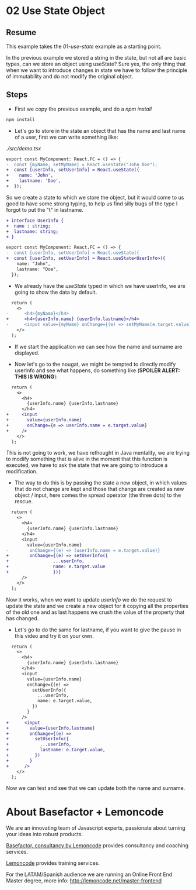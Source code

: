 # 02 Use State Object

## Resume

This example takes the _01-use-state_ example as a starting point.

In the previous example we stored a string in the state, but
not all are basic types, can we store an object using
useState? Sure yes, the only thing that when we want to introduce
changes in state we have to follow the principle of immutability
and do not modify the original object.

## Steps

- First we copy the previous example, and do a _npm install_

```bash
npm install
```

- Let's go to store in the state an object that has the name
  and last name of a user, first we can write something like:

_./src/demo.tsx_

```diff
export const MyComponent: React.FC = () => {
-  const [myName, setMyName] = React.useState("John Doe");
+  const [userInfo, setUserInfo] = React.useState({
+    name: 'John',
+    lastname: 'Doe',
+  });
```

So we create a state to which we store the object, but it would come to us
good to have some strong typing, to help us find silly bugs
of the type I forgot to put the "t" in lastname.

```diff
+ interface UserInfo {
+  name : string;
+  lastname: string;
+ }

export const MyComponent: React.FC = () => {
-  const [userInfo, setUserInfo] = React.useState({
+  const [userInfo, setUserInfo] = React.useState<UserInfo>({
    name: "John",
    lastname: "Doe",
  });
```

- We already have the _useState_ typed in which we have userInfo,
  we are going to show the data by default.

```diff
  return (
    <>
-      <h4>{myName}</h4>
+      <h4>{userInfo.name} {userInfo.lastname}</h4>
-      <input value={myName} onChange={(e) => setMyName(e.target.value)} />
    </>
  );
```

- If we start the application we can see how the name and surname are displayed.

- Now let's go to the nougat, we might be tempted to directly modify userInfo and
  see what happens, do something like (**SPOILER ALERT: THIS IS WRONG**):

```diff
  return (
    <>
      <h4>
        {userInfo.name} {userInfo.lastname}
      </h4>
+     <input
+       value={userInfo.name}
+       onChange={e => userInfo.name = e.target.value}
+     />
    </>
  );
```

This is not going to work, we have rethought in Java mentality,
we are trying to modify something that is alive in the moment
that this function is executed, we have to ask the state
that we are going to introduce a modification.

- The way to do this is by passing the state a new object, in which
  values ​​that do not change are kept and those that change are created as
  new object / input, here comes the spread operator (the three dots)
  to the rescue.

```diff
  return (
    <>
      <h4>
        {userInfo.name} {userInfo.lastname}
      </h4>
      <input
        value={userInfo.name}
-        onChange={(e) => (userInfo.name = e.target.value)}
+        onChange={(e) => setUserInfo({
+                 ...userInfo,
+                 name: e.target.value
+                 })}
      />
    </>
  );
```

Now it works, when we want to update _userInfo_ we do
the request to update the state and we create a new object for it
copying all the properties of the old one and as last happens we crush
the value of the property that has changed.

- Let's go to do the same for lastname, if you want to give the pause in this
  video and try it on your own.

```diff
  return (
    <>
      <h4>
        {userInfo.name} {userInfo.lastname}
      </h4>
      <input
        value={userInfo.name}
        onChange={(e) =>
          setUserInfo({
            ...userInfo,
            name: e.target.value,
          })
        }
      />
+      <input
+        value={userInfo.lastname}
+        onChange={(e) =>
+          setUserInfo({
+            ...userInfo,
+            lastname: e.target.value,
+          })
+        }
+      />
    </>
  );
```


Now we can test and see that we can update both the name and
surname.

# About Basefactor + Lemoncode

We are an innovating team of Javascript experts, passionate about turning your ideas into robust products.

[Basefactor, consultancy by Lemoncode](http://www.basefactor.com) provides consultancy and coaching services.

[Lemoncode](http://lemoncode.net/services/en/#en-home) provides training services.

For the LATAM/Spanish audience we are running an Online Front End Master degree, more info: http://lemoncode.net/master-frontend
